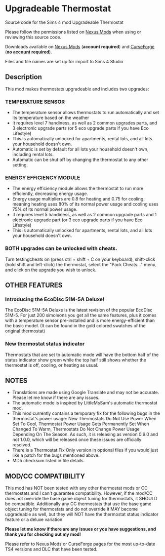 # Upgradeable Thermostat
Source code for the Sims 4 mod Upgradeable Thermostat

Please follow the permissions listed on [Nexus Mods](https://www.nexusmods.com/thesims4/mods/1917) when using or reviewing this source code.

Downloads available on [Nexus Mods](https://www.nexusmods.com/thesims4/mods/1917) (**account required**) and [CurseForge](https://www.curseforge.com/sims4/mods/upgradeable-thermostat) (**no account required**).

Files and file names are set up for import to Sims 4 Studio
## Description
This mod makes thermostats upgradeable and includes two upgrades:

### TEMPERATURE SENSOR
- The temperature sensor allows thermostats to run automatically and set its temperature based on the weather
- It requires level 7 handiness, as well as 2 common upgrades parts, and 3 electronic upgrade parts (or 5 eco upgrade parts if you have Eco Lifestyle)
- This is automatically unlocked for apartments, rental lots, and all lots your household doesn't own.
- Automatic is set by default for all lots your household doesn't own, including rental lots.
- Automatic can be shut off by changing the thermostat to any other setting.


### ENERGY EFFICIENCY MODULE
- The energy efficiency module allows the thermostat to run more efficiently, decreasing energy usage.
- Energy usage multipliers are 0.8 for heating and 0.75 for cooling, meaning heating uses 80% of its normal power usage and cooling uses 75% of its normal power usage.
- It requires level 5 handiness, as well as 2 common upgrade parts and 1 electronic upgrade part (or 3 eco upgrade parts if you have Eco Lifestyle)
- This is automatically unlocked for apartments, rental lots, and all lots your household doesn't own.


### BOTH upgrades can be unlocked with cheats.
Turn testingcheats on (press ctrl + shift + C on your keyboard), shift-click (hold shift and left-click) the thermostat, select the "Pack Cheats..." menu, and click on the upgrade you wish to unlock.


## OTHER FEATURES
### Introducing the EcoDisc 51M-5A Deluxe!
The EcoDisc 51M-5A Deluxe is the latest revision of the popular EcoDisc 51M-5. For just 200 simoleons you get all the same features, plus it comes with a temperature sensor pre-installed and is more energy-efficient than the basic model. (It can be found in the gold colored swatches of the original thermostat)

### New thermostat status indicator
Thermostats that are set to automatic mode will have the bottom half of the status indicator show green while the top half still shows whether the thermostat is off, cooling, or heating as usual.

## NOTES
- Translations are made using Google Translate and may not be accurate. Please let me know if there are any issues.
- The automatic mode is inspired by LittleMsSam's automatic thermostat mod.
- This mod currently contains a temporary fix for the following bugs in the thermostat's power usage: New Thermostats Do Not Use Power When Set To Cool, Thermostat Power Usage Gets Permanently Set When Changed To Warm, Thermostats Do Not Change Power Usage Depending On The Season. As such, it is releasing as version 0.9.0 and not 1.0.0, which will be released once these issues are officially resolved.
- There is a Thermostat Fix Only version in optional files if you would just like a patch for the bugs mentioned above.
- MD5 checksum listed in file details.

## MOD/CC COMPATIBILITY
This mod has NOT been tested with any other thermostat mods or CC thermostats and I can't guarantee compatibility. However, if the mod/CC does not override the base game object tuning for thermostats, it SHOULD be compatible. Additionally any CC thermostats that use the base game object tuning for thermostats and do not override it MAY become upgradeable as well, but they will NOT have the thermostat status indicator feature or a deluxe variation.

**Please let me know if there are any issues or you have suggestions, and thank you for checking out my mod!**

Please refer to Nexus Mods or CurseForge pages for the most up-to-date TS4 versions and DLC that have been tested.
